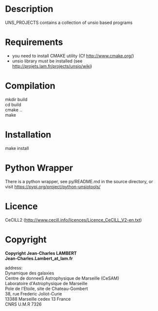 
# Description
UNS_PROJECTS contains a collection of unsio based programs

# Requirements
- you need to install CMAKE utility (Cf http://www.cmake.org/)
- unsio library must be installed (see http://projets.lam.fr/projects/unsio/wiki)

# Compilation
mkdir build  
cd build   
cmake ..  
make  

# Installation
make install

# Python Wrapper
There is a python wrapper, see py/README.md in the source directory, or visit https://pypi.org/project/python-unsiotools/

# Licence
CeCILL2 (http://www.cecill.info/licences/Licence_CeCILL_V2-en.txt)

# Copyright
**Copyright Jean-Charles LAMBERT**     
**Jean-Charles.Lambert_at_lam.fr**     

address:  
Dynamique des galaxies   
Centre de donneeS Astrophysique de Marseille (CeSAM)   
Laboratoire d'Astrophysique de Marseille   
Pole de l'Etoile, site de Chateau-Gombert    
38, rue Frederic Joliot-Curie   
13388 Marseille cedex 13 France   
CNRS U.M.R 7326   
